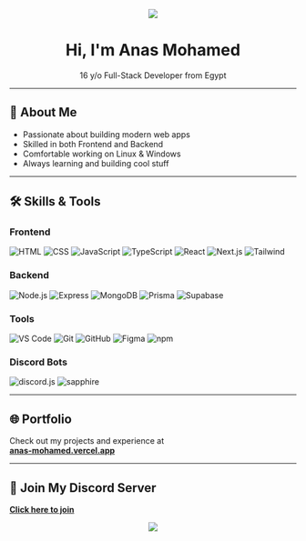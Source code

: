 <!-- Banner -->
<p align="center">
  <img src="https://capsule-render.vercel.app/api?type=waving&color=0aa4db&height=180&section=header&text=Anas%20Mohamed&fontSize=45&fontColor=ffffff" />
</p>

<h1 align="center">Hi, I'm Anas Mohamed</h1>
<p align="center">
  16 y/o Full-Stack Developer from Egypt
</p>

---

## 🚀 About Me

- Passionate about building modern web apps
- Skilled in both Frontend and Backend
- Comfortable working on Linux & Windows
- Always learning and building cool stuff

---

## 🛠️ Skills & Tools

### Frontend
![HTML](https://img.shields.io/badge/-HTML5-E34F26?style=flat&logo=html5&logoColor=white)
![CSS](https://img.shields.io/badge/-CSS3-1572B6?style=flat&logo=css3)
![JavaScript](https://img.shields.io/badge/-JavaScript-F7DF1E?style=flat&logo=javascript&logoColor=black)
![TypeScript](https://img.shields.io/badge/-TypeScript-3178C6?style=flat&logo=typescript)
![React](https://img.shields.io/badge/-React-61DAFB?style=flat&logo=react)
![Next.js](https://img.shields.io/badge/-Next.js-000000?style=flat&logo=next.js)
![Tailwind](https://img.shields.io/badge/-Tailwind_CSS-38B2AC?style=flat&logo=tailwind-css)

### Backend
![Node.js](https://img.shields.io/badge/-Node.js-339933?style=flat&logo=node.js)
![Express](https://img.shields.io/badge/-Express.js-000000?style=flat&logo=express)
![MongoDB](https://img.shields.io/badge/-MongoDB-47A248?style=flat&logo=mongodb)
![Prisma](https://img.shields.io/badge/-Prisma-2D3748?style=flat&logo=prisma)
![Supabase](https://img.shields.io/badge/-Supabase-3ECF8E?style=flat&logo=supabase)

### Tools
![VS Code](https://img.shields.io/badge/-VSCode-007ACC?style=flat&logo=visual-studio-code)
![Git](https://img.shields.io/badge/-Git-F05032?style=flat&logo=git)
![GitHub](https://img.shields.io/badge/-GitHub-181717?style=flat&logo=github)
![Figma](https://img.shields.io/badge/-Figma-F24E1E?style=flat&logo=figma)
![npm](https://img.shields.io/badge/-npm-CB3837?style=flat&logo=npm)

### Discord Bots
![discord.js](https://img.shields.io/badge/-discord.js-5865F2?style=flat&logo=discord)
![sapphire](https://img.shields.io/badge/-Sapphire_Framework-114283?style=flat&logo=discord)

---

## 🌐 Portfolio
Check out my projects and experience at  
[**anas-mohamed.vercel.app**](https://anas-mohamed.vercel.app)

---

## 🧠 Join My Discord Server
[**Click here to join**](https://discord.gg/GCPTzNZnhJ)

<p align="center">
  <img src="https://capsule-render.vercel.app/api?type=waving&color=0aa4db&height=120&section=footer"/>
</p>
